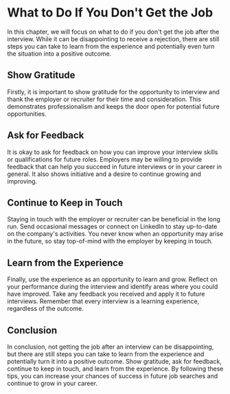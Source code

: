 What to Do If You Don't Get the Job
================================================================================

In this chapter, we will focus on what to do if you don't get the job after the interview. While it can be disappointing to receive a rejection, there are still steps you can take to learn from the experience and potentially even turn the situation into a positive outcome.

Show Gratitude
--------------

Firstly, it is important to show gratitude for the opportunity to interview and thank the employer or recruiter for their time and consideration. This demonstrates professionalism and keeps the door open for potential future opportunities.

Ask for Feedback
----------------

It is okay to ask for feedback on how you can improve your interview skills or qualifications for future roles. Employers may be willing to provide feedback that can help you succeed in future interviews or in your career in general. It also shows initiative and a desire to continue growing and improving.

Continue to Keep in Touch
-------------------------

Staying in touch with the employer or recruiter can be beneficial in the long run. Send occasional messages or connect on LinkedIn to stay up-to-date on the company's activities. You never know when an opportunity may arise in the future, so stay top-of-mind with the employer by keeping in touch.

Learn from the Experience
-------------------------

Finally, use the experience as an opportunity to learn and grow. Reflect on your performance during the interview and identify areas where you could have improved. Take any feedback you received and apply it to future interviews. Remember that every interview is a learning experience, regardless of the outcome.

Conclusion
----------

In conclusion, not getting the job after an interview can be disappointing, but there are still steps you can take to learn from the experience and potentially turn it into a positive outcome. Show gratitude, ask for feedback, continue to keep in touch, and learn from the experience. By following these tips, you can increase your chances of success in future job searches and continue to grow in your career.
